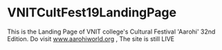 # VNITCultFest19LandingPage
This is the Landing Page of VNIT college's Cultural Festival 'Aarohi' 32nd Edition. 
Do visit www.aarohiworld.org , The site is still LIVE
